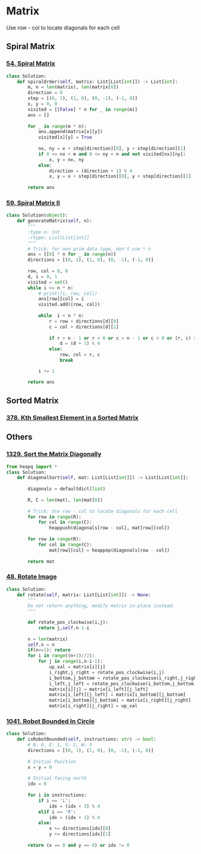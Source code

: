# Matrix

Use row - col to locate diagonals for each cell



## Spiral Matrix

### [54. Spiral Matrix](https://leetcode.com/problems/spiral-matrix/)

```python
class Solution:
    def spiralOrder(self, matrix: List[List[int]]) -> List[int]:
        m, n = len(matrix), len(matrix[0])
        direction = 0
        step = [(0, 1), (1, 0), (0, -1), (-1, 0)]
        x, y = 0, 0
        visited = [[False] * n for _ in range(m)]
        ans = []
        
        for _ in range(m * n):
            ans.append(matrix[x][y])
            visited[x][y] = True
            
            nx, ny = x + step[direction][0], y + step[direction][1]
            if 0 <= nx < m and 0 <= ny < n and not visited[nx][ny]:
                x, y = nx, ny
            else:
                direction = (direction + 1) % 4
                x, y = x + step[direction][0], y + step[direction][1]
                
        return ans
```

### [59. Spiral Matrix II](https://leetcode.com/problems/spiral-matrix-ii/)

```python
class Solution(object):
    def generateMatrix(self, n):
        """
        :type n: int
        :rtype: List[List[int]]
        """
        # Trick: for non prim data type, don't use * n
        ans = [[0] * n for _ in range(n)]
        directions = [(0, 1), (1, 0), (0, -1), (-1, 0)]
        
        row, col = 0, 0
        d, i = 0, 1
        visited = set()
        while i <= n * n:
            # print((i, row, col))
            ans[row][col] = i
            visited.add((row, col))
            
            while  i < n * n:
                r = row + directions[d][0]
                c = col + directions[d][1]
            
                if r > n - 1 or r < 0 or c > n - 1 or c < 0 or (r, c) in visited:
                    d = (d + 1) % 4
                else:
                    row, col = r, c
                    break

            i += 1

        return ans
```

## Sorted Matrix

### [378. Kth Smallest Element in a Sorted Matrix](https://leetcode.com/problems/kth-smallest-element-in-a-sorted-matrix/)


## Others

### [1329. Sort the Matrix Diagonally](https://leetcode.com/problems/sort-the-matrix-diagonally/)

```python
from heapq import *
class Solution:
    def diagonalSort(self, mat: List[List[int]]) -> List[List[int]]:
        
        diagonals = defaultdict(list)
        
        R, C = len(mat), len(mat[0])
        
        # Trick: Use row - col to locate diagonals for each cell
        for row in range(R):
            for col in range(C):
                heappush(diagonals[row - col], mat[row][col])
                
        for row in range(R):
            for col in range(C):
                mat[row][col] = heappop(diagonals[row - col])
                
        return mat
```

### [48. Rotate Image](https://leetcode.com/problems/rotate-image/)

```python
class Solution:
    def rotate(self, matrix: List[List[int]]) -> None:
        """
        Do not return anything, modify matrix in-place instead.
        """

        def rotate_pos_clockwise(i,j):
            return j,self.n-1-i
        
        n = len(matrix)
        self.n = n
        if(n<=1): return
        for i in range((n+1)//2):
            for j in range(i,n-i-1):
                up_val = matrix[i][j]
                i_right,j_right = rotate_pos_clockwise(i,j)
                i_bottom,j_bottom = rotate_pos_clockwise(i_right,j_right)
                i_left,j_left = rotate_pos_clockwise(i_bottom,j_bottom)
                matrix[i][j] = matrix[i_left][j_left]
                matrix[i_left][j_left] = matrix[i_bottom][j_bottom]
                matrix[i_bottom][j_bottom] = matrix[i_right][j_right]
                matrix[i_right][j_right] = up_val
```

### [1041. Robot Bounded In Circle](https://leetcode.com/problems/robot-bounded-in-circle/)

```python
class Solution:
    def isRobotBounded(self, instructions: str) -> bool:
        # N: 0, E: 1, S: 2, W: 3
        directions = [(0, 1), (1, 0), (0, -1), (-1, 0)]
        
        # Initial Position
        x = y = 0
        
        # Initial facing north
        idx = 0
        
        for i in instructions:
            if i == 'L':
                idx = (idx + 3) % 4
            elif i == 'R':
                idx = (idx + 1) % 4
            else:
                x += directions[idx][0]
                y += directions[idx][1]
                
        return (x == 0 and y == 0) or idx != 0
```
